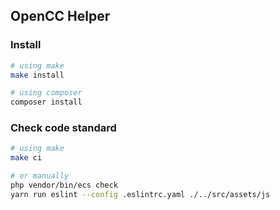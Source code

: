 ## OpenCC Helper

### Install
```sh
# using make
make install

# using composer
composer install
```

### Check code standard
```sh
# using make
make ci

# or manually
php vendor/bin/ecs check
yarn run eslint --config .eslintrc.yaml ./../src/assets/js
```
